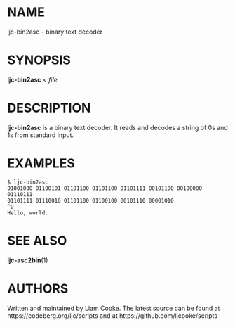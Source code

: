 <h1>NAME</h1>
<p>ljc-bin2asc - binary text decoder</p>
<h1>SYNOPSIS</h1>
<p><strong>ljc-bin2asc</strong> &lt; <em>file</em></p>
<h1>DESCRIPTION</h1>
<p><strong>ljc-bin2asc</strong> is a binary text decoder. It reads and
decodes a string of 0s and 1s from standard input.</p>
<h1>EXAMPLES</h1>
<pre><code>$ ljc-bin2asc
01001000 01100101 01101100 01101100 01101111 00101100 00100000 01110111
01101111 01110010 01101100 01100100 00101110 00001010
^D
Hello, world.</code></pre>
<h1>SEE ALSO</h1>
<p><strong>ljc-asc2bin</strong>(1)</p>
<h1>AUTHORS</h1>
<p>Written and maintained by Liam Cooke. The latest source can be found
at https://codeberg.org/ljc/scripts and at
https://github.com/ljcooke/scripts</p>
